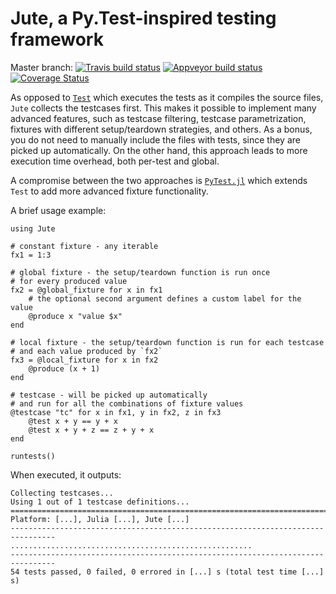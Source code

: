 # Jute, a Py.Test-inspired testing framework

Master branch: [![Travis build status](https://travis-ci.org/fjarri/Jute.jl.svg?branch=master)](https://travis-ci.org/fjarri/Jute.jl) [![Appveyor build status](https://ci.appveyor.com/api/projects/status/3k77mqb4549cwcjg?svg=true)](https://ci.appveyor.com/project/fjarri/jute-jl) [![Coverage Status](https://codecov.io/gh/fjarri/Jute.jl/branch/master/graph/badge.svg)](https://codecov.io/gh/fjarri/Jute.jl)

As opposed to [`Test`](http://docs.julialang.org/en/latest/stdlib/Test/) which executes the tests as it compiles the source files, `Jute` collects the testcases first.
This makes it possible to implement many advanced features, such as testcase filtering, testcase parametrization, fixtures with different setup/teardown strategies, and others.
As a bonus, you do not need to manually include the files with tests, since they are picked up automatically.
On the other hand, this approach leads to more execution time overhead, both per-test and global.

A compromise between the two approaches is [`PyTest.jl`](https://github.com/pdobacz/PyTest.jl) which extends `Test` to add more advanced fixture functionality.

A brief usage example:
```
using Jute

# constant fixture - any iterable
fx1 = 1:3

# global fixture - the setup/teardown function is run once
# for every produced value
fx2 = @global_fixture for x in fx1
    # the optional second argument defines a custom label for the value
    @produce x "value $x"
end

# local fixture - the setup/teardown function is run for each testcase
# and each value produced by `fx2`
fx3 = @local_fixture for x in fx2
    @produce (x + 1)
end

# testcase - will be picked up automatically
# and run for all the combinations of fixture values
@testcase "tc" for x in fx1, y in fx2, z in fx3
    @test x + y == y + x
    @test x + y + z == z + y + x
end

runtests()
```

When executed, it outputs:
```
Collecting testcases...
Using 1 out of 1 testcase definitions...
================================================================================
Platform: [...], Julia [...], Jute [...]
--------------------------------------------------------------------------------
......................................................
--------------------------------------------------------------------------------
54 tests passed, 0 failed, 0 errored in [...] s (total test time [...] s)
```
